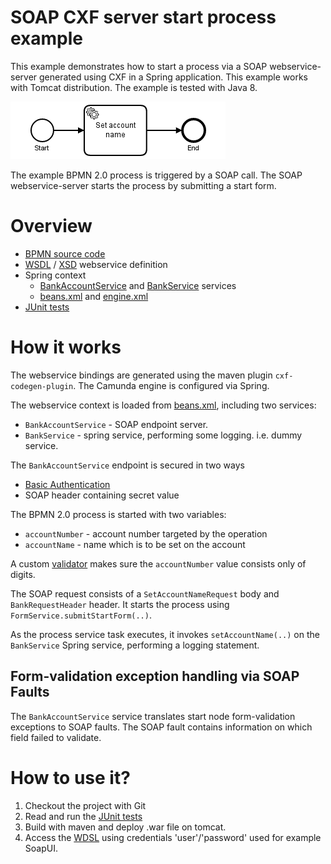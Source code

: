 SOAP CXF server start process example 
===============================================================
This example demonstrates how to start a process via a SOAP webservice-server generated using CXF in a Spring application. This example works with Tomcat distribution. The example is tested with Java 8.

![Example Process][png]

The example BPMN 2.0 process is triggered by a SOAP call. The SOAP webservice-server starts the process by submitting a start form.

# Overview

- [BPMN source code][bpmn]
- [WSDL][wsdl] / [XSD][xsd] webservice definition
- Spring context 
  - [BankAccountService][bankAccountService] and [BankService][bankService] services
  - [beans.xml][beans] and [engine.xml][engine]
- [JUnit tests][unit tests]

# How it works
The webservice bindings are generated using the maven plugin `cxf-codegen-plugin`. The Camunda engine is configured via Spring.

The webservice context is loaded from [beans.xml][beans], including two services:
 * `BankAccountService` - SOAP endpoint server.
 * `BankService` - spring service, performing some logging. i.e. dummy service.
 
The `BankAccountService` endpoint is secured in two ways
 * [Basic Authentication][basicauth]
 * SOAP header containing secret value
 
The BPMN 2.0 process is started with two variables: 
 * `accountNumber` - account number targeted by the operation
 * `accountName` - name which is to be set on the account

A custom [validator] makes sure the `accountNumber` value consists only of digits.

The SOAP request consists of a `SetAccountNameRequest` body and `BankRequestHeader` header. It starts the process using `FormService.submitStartForm(..)`.

As the process service task executes, it invokes `setAccountName(..)` on the `BankService` Spring service, performing a logging statement.

## Form-validation exception handling via SOAP Faults
The `BankAccountService` service translates start node form-validation exceptions to SOAP faults. The SOAP fault contains information on which field failed to validate. 

# How to use it?

1. Checkout the project with Git
2. Read and run the [JUnit tests][unit tests]
3. Build with maven and deploy .war file on tomcat.
4. Access the [WDSL][wsdl-localhost] using credentials 'user'/'password' used for example SoapUI.


[png]: src/main/resources/setAccountName.png
[bpmn]: src/main/resources/setAccountName.bpmn
[wsdl]: src/main/resources/wsdl/BankAccountService.wsdl
[xsd]: src/main/resources/wsdl/BankAccountService.xsd
[beans]: src/main/resources/spring/beans.xml
[engine]: src/main/resources/spring/engine.xml
[unit tests]: src/test/java/com/camunda/bpm/example/spring/soap/start/BankAccountProcessTest.java
[bankAccountService]: src/main/java/com/camunda/bpm/example/spring/soap/start/BankAccountService.java
[bankService]: src/main/java/com/camunda/bpm/example/spring/soap/start/BankService.java
[wsdl-localhost]: http://localhost:8080/soap-cxf-server-start/services/bankAccount?wsdl
[validator]: src/main/java/com/camunda/bpm/example/spring/soap/start/validator/AccountNumberFormFieldValidator.java
[basicauth]: https://en.wikipedia.org/wiki/Basic_access_authentication
